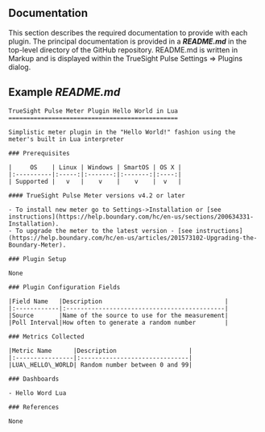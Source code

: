 Documentation
-------------

This section describes the required documentation to provide with each plugin.
The principal documentation is provided in a ___README.md___ in the top-level directory of
the GitHub repository. README.md is written in Markup and is displayed within
the TrueSight Pulse Settings => Plugins dialog.


## Example _README.md_

```
TrueSight Pulse Meter Plugin Hello World in Lua
===============================================

Simplistic meter plugin in the "Hello World!" fashion using the meter's built in Lua interpreter

### Prerequisites

|     OS    | Linux | Windows | SmartOS | OS X |
|:----------|:-----:|:-------:|:-------:|:----:|
| Supported |   v   |    v    |    v    |  v   |

#### TrueSight Pulse Meter versions v4.2 or later

- To install new meter go to Settings->Installation or [see instructions](https://help.boundary.com/hc/en-us/sections/200634331-Installation).
- To upgrade the meter to the latest version - [see instructions](https://help.boundary.com/hc/en-us/articles/201573102-Upgrading-the-Boundary-Meter).

### Plugin Setup

None

### Plugin Configuration Fields

|Field Name   |Description                                  |
|:------------|:--------------------------------------------|
|Source       |Name of the source to use for the measurement|
|Poll Interval|How often to generate a random number        |

### Metrics Collected

|Metric Name      |Description                    |
|:----------------|:------------------------------|
|LUA\_HELLO\_WORLD| Random number between 0 and 99|

### Dashboards

- Hello Word Lua

### References

None
```